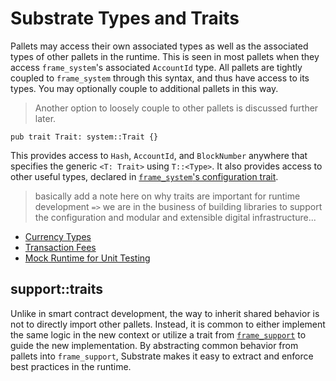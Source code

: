 # Substrate Types and Traits

Pallets may access their own associated types as well as the associated types of other pallets in the runtime. This is seen in most pallets when they access `frame_system`'s associated `AccountId` type. All pallets are tightly coupled to `frame_system` through this syntax, and thus have access to its types. You may optionally couple to additional pallets in this way.

> Another option to loosely couple to other pallets is discussed further later.

```rust, ignore
pub trait Trait: system::Trait {}
```

This provides access to `Hash`, `AccountId`, and `BlockNumber` anywhere that specifies the generic `<T: Trait>` using `T::<Type>`. It also provides access to other useful types, declared in [`frame_system`'s configuration trait](https://substrate.dev/rustdocs/master/frame_system/trait.Trait.html).

> basically add a note here on why traits are important for runtime development `=>` we are in the business of building libraries to support the configuration and modular and extensible digital infrastructure...

- [Currency Types](./currency.md)
- [Transaction Fees](./fees.md)
- [Mock Runtime for Unit Testing](./mock.md)

## support::traits

Unlike in smart contract development, the way to inherit shared behavior is not to directly import other pallets. Instead, it is common to either implement the same logic in the new context or utilize a trait from [`frame_support`](https://substrate.dev/rustdocs/master/frame_support/index.html) to guide the new implementation. By abstracting common behavior from pallets into `frame_support`, Substrate makes it easy to extract and enforce best practices in the runtime.
